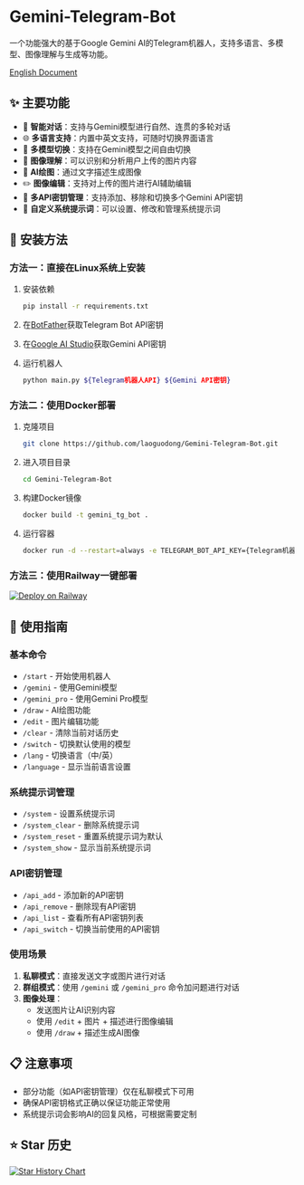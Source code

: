 # Gemini-Telegram-Bot

一个功能强大的基于Google Gemini AI的Telegram机器人，支持多语言、多模型、图像理解与生成等功能。

[English Document](https://github.com/laoguodong/Gemini-Telegram-Bot/blob/main/README_en.md)

## ✨ 主要功能

- 💬 **智能对话**：支持与Gemini模型进行自然、连贯的多轮对话
- 🌐 **多语言支持**：内置中英文支持，可随时切换界面语言
- 🔄 **多模型切换**：支持在Gemini模型之间自由切换
- 📸 **图像理解**：可以识别和分析用户上传的图片内容
- 🎨 **AI绘图**：通过文字描述生成图像
- ✏️ **图像编辑**：支持对上传的图片进行AI辅助编辑
- 🔑 **多API密钥管理**：支持添加、移除和切换多个Gemini API密钥
- 📝 **自定义系统提示词**：可以设置、修改和管理系统提示词

## 🚀 安装方法

### 方法一：直接在Linux系统上安装

1. 安装依赖
   ```bash
   pip install -r requirements.txt
   ```

2. 在[BotFather](https://t.me/BotFather)获取Telegram Bot API密钥

3. 在[Google AI Studio](https://makersuite.google.com/app/apikey)获取Gemini API密钥

4. 运行机器人
   ```bash
   python main.py ${Telegram机器人API} ${Gemini API密钥}
   ```

### 方法二：使用Docker部署

1. 克隆项目
   ```bash
   git clone https://github.com/laoguodong/Gemini-Telegram-Bot.git
   ```

2. 进入项目目录
   ```bash
   cd Gemini-Telegram-Bot
   ```

3. 构建Docker镜像
   ```bash
   docker build -t gemini_tg_bot .
   ```

4. 运行容器
   ```bash
   docker run -d --restart=always -e TELEGRAM_BOT_API_KEY={Telegram机器人API} -e GEMINI_API_KEYS={Gemini API密钥} gemini_tg_bot
   ```

### 方法三：使用Railway一键部署

[![Deploy on Railway](https://railway.com/button.svg)](https://railway.com/template/ya_ZL5?referralCode=HPHyYT)

## 📖 使用指南

### 基本命令

- `/start` - 开始使用机器人
- `/gemini` - 使用Gemini模型
- `/gemini_pro` - 使用Gemini Pro模型
- `/draw` - AI绘图功能
- `/edit` - 图片编辑功能
- `/clear` - 清除当前对话历史
- `/switch` - 切换默认使用的模型
- `/lang` - 切换语言（中/英）
- `/language` - 显示当前语言设置

### 系统提示词管理

- `/system` - 设置系统提示词
- `/system_clear` - 删除系统提示词
- `/system_reset` - 重置系统提示词为默认
- `/system_show` - 显示当前系统提示词

### API密钥管理

- `/api_add` - 添加新的API密钥
- `/api_remove` - 删除现有API密钥
- `/api_list` - 查看所有API密钥列表
- `/api_switch` - 切换当前使用的API密钥

### 使用场景

1. **私聊模式**：直接发送文字或图片进行对话
2. **群组模式**：使用 `/gemini` 或 `/gemini_pro` 命令加问题进行对话
3. **图像处理**：
   - 发送图片让AI识别内容
   - 使用 `/edit` + 图片 + 描述进行图像编辑
   - 使用 `/draw` + 描述生成AI图像

## 📋 注意事项

- 部分功能（如API密钥管理）仅在私聊模式下可用
- 确保API密钥格式正确以保证功能正常使用
- 系统提示词会影响AI的回复风格，可根据需要定制

## ⭐ Star 历史

[![Star History Chart](https://api.star-history.com/svg?repos=laoguodong/Gemini-Telegram-Bot&type=Date)](https://star-history.com/#laoguodong/Gemini-Telegram-Bot&Date)
